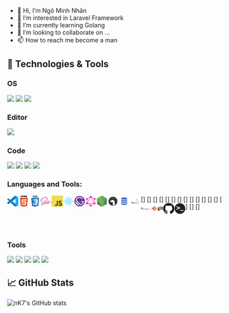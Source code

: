 - 👋 Hi, I’m Ngô Minh Nhân
- 👀 I’m interested in Laravel Framework
- 🌱 I’m currently learning Golang
- 💞️ I’m looking to collaborate on ...
- 📫 How to reach me become a man

## 🔧 Technologies & Tools
### OS
![](https://img.shields.io/badge/OS-Windows-informational?style=flat&logo=windows&logoColor=#0078D6)
![](https://img.shields.io/badge/OS-Ubuntu-informational?style=flat&logo=ubuntu&logoColor=#E95420)
![](https://img.shields.io/badge/OS-MacOS-informational?style=flat&logo=macOS&logoColor=#000000)
<br>
### Editor
![](https://img.shields.io/badge/Editor-VSCode_IDEA-informational?style=flat&logo=visual-studio-code&logoColor=#007ACC&color=2bbc8a)
<br>
### Code
![](https://img.shields.io/badge/Code-PHP-critical?style=flat&logo=php&logoColor=#777BB4&color=2bbc8a)
![](https://img.shields.io/badge/Code-JavaScript-critical?style=flat&logo=javascript&logoColor=#F7DF1E&color=2bbc8a)
![](https://img.shields.io/badge/Code-Golang-critical?style=flat&logo=go&logoColor=#00ADD8&color=2bbc8a)
![](https://img.shields.io/badge/Code-Vue-critical?style=flat&logo=vue.js&logoColor=#4FC08D&color=2bbc8a)
<br>

### Languages and Tools:

[<img align="left" alt="Visual Studio Code" width="26px" src="https://raw.githubusercontent.com/github/explore/80688e429a7d4ef2fca1e82350fe8e3517d3494d/topics/visual-studio-code/visual-studio-code.png" />]
[<img align="left" alt="HTML5" width="26px" src="https://raw.githubusercontent.com/github/explore/80688e429a7d4ef2fca1e82350fe8e3517d3494d/topics/html/html.png" />]
[<img align="left" alt="CSS3" width="26px" src="https://raw.githubusercontent.com/github/explore/80688e429a7d4ef2fca1e82350fe8e3517d3494d/topics/css/css.png" />]
[<img align="left" alt="Sass" width="26px" src="https://raw.githubusercontent.com/github/explore/80688e429a7d4ef2fca1e82350fe8e3517d3494d/topics/sass/sass.png" />]
[<img align="left" alt="JavaScript" width="26px" src="https://raw.githubusercontent.com/github/explore/80688e429a7d4ef2fca1e82350fe8e3517d3494d/topics/javascript/javascript.png" />]
[<img align="left" alt="React" width="26px" src="https://raw.githubusercontent.com/github/explore/80688e429a7d4ef2fca1e82350fe8e3517d3494d/topics/react/react.png" />]
[<img align="left" alt="Gatsby" width="26px" src="https://raw.githubusercontent.com/github/explore/e94815998e4e0713912fed477a1f346ec04c3da2/topics/gatsby/gatsby.png" />]
[<img align="left" alt="GraphQL" width="26px" src="https://raw.githubusercontent.com/github/explore/80688e429a7d4ef2fca1e82350fe8e3517d3494d/topics/graphql/graphql.png" />]
[<img align="left" alt="Node.js" width="26px" src="https://raw.githubusercontent.com/github/explore/80688e429a7d4ef2fca1e82350fe8e3517d3494d/topics/nodejs/nodejs.png" />]
[<img align="left" alt="Deno" width="26px" src="https://raw.githubusercontent.com/github/explore/361e2821e2dea67711cde99c9c40ed357061cf27/topics/deno/deno.png" />]
[<img align="left" alt="SQL" width="26px" src="https://raw.githubusercontent.com/github/explore/80688e429a7d4ef2fca1e82350fe8e3517d3494d/topics/sql/sql.png" />]
[<img align="left" alt="MySQL" width="26px" src="https://raw.githubusercontent.com/github/explore/80688e429a7d4ef2fca1e82350fe8e3517d3494d/topics/mysql/mysql.png" />]
[<img align="left" alt="MongoDB" width="26px" src="https://raw.githubusercontent.com/github/explore/80688e429a7d4ef2fca1e82350fe8e3517d3494d/topics/mongodb/mongodb.png" />]
[<img align="left" alt="Git" width="26px" src="https://raw.githubusercontent.com/github/explore/80688e429a7d4ef2fca1e82350fe8e3517d3494d/topics/git/git.png" />]
[<img align="left" alt="GitHub" width="26px" src="https://raw.githubusercontent.com/github/explore/78df643247d429f6cc873026c0622819ad797942/topics/github/github.png" />]
[<img align="left" alt="Terminal" width="26px" src="https://raw.githubusercontent.com/github/explore/80688e429a7d4ef2fca1e82350fe8e3517d3494d/topics/terminal/terminal.png" />]

<br />
<br />

### Tools
![](https://img.shields.io/badge/Tools-MySQL-blueviolet?style=flat&logo=mysql&logoColor=#4479A1&color=2bbc8a)
![](https://img.shields.io/badge/Tools-PostgreSQL-blueviolet?style=flat&logo=postgresql&logoColor=#4169E1&color=2bbc8a)
![](https://img.shields.io/badge/Tools-Neo4j-blueviolet?style=flat&logo=neo4j&logoColor=#008CC1&color=2bbc8a)
![](https://img.shields.io/badge/Tools-Docker-blueviolet?style=flat&logo=docker&logoColor=#2496ED&color=2bbc8a)
![](https://img.shields.io/badge/Tools-Kubernetes-blueviolet?style=flat&logo=kubernetes&logoColor=#326CE5&color=2bbc8a)
<br>

## &#x1f4c8; GitHub Stats

![nK7's GitHub stats](https://github-readme-stats.vercel.app/api?username=nK2708&show_icons=true&theme=tokyonight&count_private=true&include_all_commits=true)



<!-- Resources -->
<!-- Icons: https://simpleicons.org/ -->
<!-- GitHub Stats: https://github.com/anuraghazra/github-readme-stats -->
<!-- Emojis: https://emojipedia.org/emoji/ -->
<!-- HTML Emojis: https://www.fileformat.info/index.htm -->
<!-- Shields: https://shields.io/ -->
<!-- Awesome GitHub Profile README: https://github.com/abhisheknaiidu/awesome-github-profile-readme -->

<!---
nK2708/nK2708 is a ✨ special ✨ repository because its `README.md` (this file) appears on your GitHub profile.
You can click the Preview link to take a look at your changes.
--->

